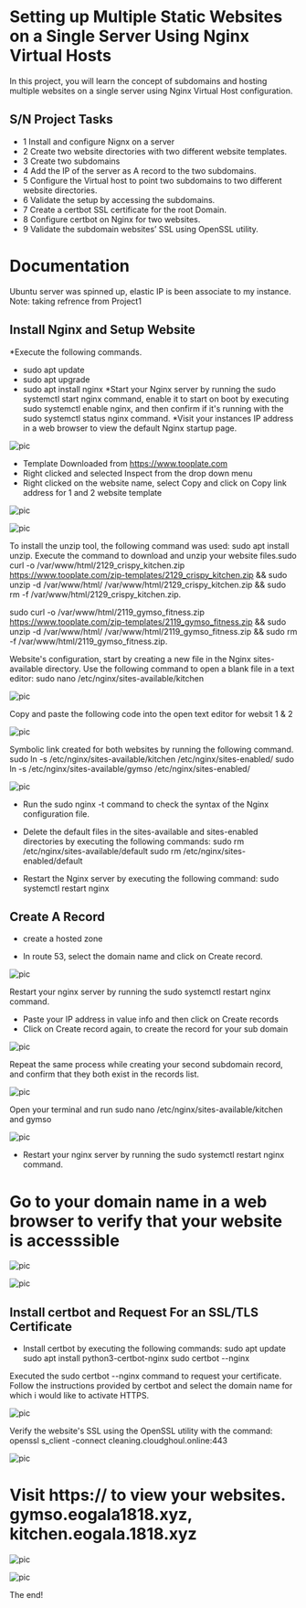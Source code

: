 # Setting up Multiple Static Websites on a Single Server Using Nginx Virtual Hosts
In this project, you will learn the concept of subdomains and hosting multiple websites on a single server using Nginx Virtual Host configuration.
## S/N	Project Tasks
- 1	Install and configure Nignx on a server
- 2	Create two website directories with two different website templates.
- 3	Create two subdomains
- 4	Add the IP of the server as A record to the two subdomains.
- 5	Configure the Virtual host to point two subdomains to two different website directories.
- 6	Validate the setup by accessing the subdomains.
- 7	Create a certbot SSL certificate for the root Domain.
- 8	Configure certbot on Nginx for two websites.
- 9	Validate the subdomain websites’ SSL using OpenSSL utility.

# Documentation
Ubuntu server was spinned up, elastic IP is been associate to my instance.   Note: taking refrence from Project1
## Install Nginx and Setup Website
*Execute the following commands.
- sudo apt update
- sudo apt upgrade
- sudo apt install nginx
*Start your Nginx server by running the sudo systemctl start nginx command, enable it to start on boot by executing sudo systemctl enable nginx, and then confirm if it's running with the sudo systemctl status nginx command.
*Visit your instances IP address in a web browser to view the default Nginx startup page.

![pic](img/(img1).png)

* Template Downloaded from https://www.tooplate.com
* Right clicked and selected Inspect from the drop down menu
* Right clicked on the website name, select Copy and click on Copy link address for 1 and 2 website template

![pic](img/(img2).png)

![pic](img/(img3).png)

To install the unzip tool, the following command was used: sudo apt install unzip.
Execute the command to download and unzip your website files.sudo curl -o /var/www/html/2129_crispy_kitchen.zip https://www.tooplate.com/zip-templates/2129_crispy_kitchen.zip && sudo unzip -d /var/www/html/ /var/www/html/2129_crispy_kitchen.zip && sudo rm -f /var/www/html/2129_crispy_kitchen.zip.

sudo curl -o /var/www/html/2119_gymso_fitness.zip https://www.tooplate.com/zip-templates/2119_gymso_fitness.zip && sudo unzip -d /var/www/html/ /var/www/html/2119_gymso_fitness.zip && sudo rm -f /var/www/html/2119_gymso_fitness.zip.

Website's configuration, start by creating a new file in the Nginx sites-available directory. Use the following command to open a blank file in a text editor: sudo nano /etc/nginx/sites-available/kitchen

![pic](img/(img4).png)

Copy and paste the following code into the open text editor for websit 1 & 2

![pic](img/(img5).png)

Symbolic link  created for both websites by running the following command. sudo ln -s /etc/nginx/sites-available/kitchen /etc/nginx/sites-enabled/ sudo ln -s /etc/nginx/sites-available/gymso /etc/nginx/sites-enabled/

![pic](img/(img6).png)

* Run the sudo nginx -t command to check the syntax of the Nginx configuration file.

* Delete the default files in the sites-available and sites-enabled directories by executing the following commands:
sudo rm /etc/nginx/sites-available/default
sudo rm /etc/nginx/sites-enabled/default
* Restart the Nginx server by executing the following command: sudo systemctl restart nginx

## Create A Record
* create a hosted zone

* In route 53, select the domain name and click on Create record.

![pic](img/img7.png)


Restart your nginx server by running the sudo systemctl restart nginx command.

* Paste your IP address in value info and then click on Create records
* Click on Create record again, to create the record for your sub domain


![pic](img/img8.png)

Repeat the same process while creating your second subdomain record, and confirm that they both exist in the records list.

![pic](img/img9.png)

Open your terminal and run sudo nano /etc/nginx/sites-available/kitchen and gymso

![pic](img/img9a.png)

* Restart your nginx server by running the sudo systemctl restart nginx command.
# Go to your domain name in a web browser to verify that your website is accesssible


![pic](img/img10.png)



![pic](img/(img11).png)


## Install certbot and Request For an SSL/TLS Certificate

* Install certbot by executing the following commands: sudo apt update sudo apt install python3-certbot-nginx sudo certbot --nginx

Executed the sudo certbot --nginx command to request your certificate. Follow the instructions provided by certbot and select the domain name for which i would like to activate HTTPS.

![pic](img/img12a.png)

Verify the website's SSL using the OpenSSL utility with the command: openssl s_client -connect cleaning.cloudghoul.online:443

![pic](img/12b.png)

# Visit https://<domain name> to view your websites. gymso.eogala1818.xyz, kitchen.eogala.1818.xyz


![pic](img/img12.png)



![pic](img/img13.png)



The end!










